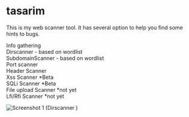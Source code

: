# tasarim

This is my web scanner tool. It has several option to help you find some hints to bugs.

  Info gathering  
  Dirscanner - based on wordlist  
  SubdomainScanner - based on wordlist  
  Port scanner  
  Header Scanner  
  Xss Scanner *Beta  
  SQLi Scanner *Beta  
  File upload Scanner *not yet  
  Lfi/Rfi Scanner *not yet  
  
  
  
  ![Screenshot 1 (Dirscanner )](http://ahmetcankaraagacli.com/scanner_images/dirscanner.png)
  
  
  
